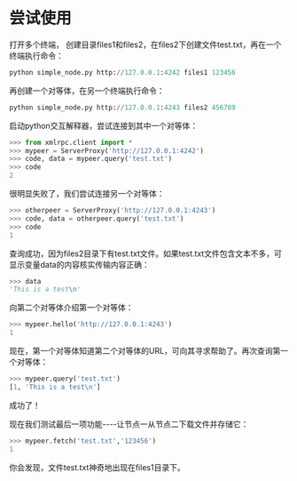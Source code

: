 # 尝试使用

打开多个终端， 创建目录files1和files2，在files2下创建文件test.txt，再在一个终端执行命令：
```python
python simple_node.py http://127.0.0.1:4242 files1 123456
```
再创建一个对等体，在另一个终端执行命令：
```python
python simple_node.py http://127.0.0.1:4243 files2 456789
```
启动python交互解释器，尝试连接到其中一个对等体：
```python
>>> from xmlrpc.client import *
>>> mypeer = ServerProxy('http://127.0.0.1:4242')
>>> code, data = mypeer.query('test.txt')
>>> code
2
```
很明显失败了，我们尝试连接另一个对等体：
```python
>>> otherpeer = ServerProxy('http://127.0.0.1:4243')
>>> code, data = otherpeer.query('test.txt')
>>> code
1
```
查询成功，因为files2目录下有test.txt文件。如果test.txt文件包含文本不多，可显示变量data的内容核实传输内容正确：
```python
>>> data
'This is a test\n'
```
向第二个对等体介绍第一个对等体：
```python
>>> mypeer.hello('http://127.0.0.1:4243')
1
```
现在，第一个对等体知道第二个对等体的URL，可向其寻求帮助了。再次查询第一个对等体：
```python
>>> mypeer.query('test.txt')
[1, 'This is a test\n']
```
成功了！

现在我们测试最后一项功能----让节点一从节点二下载文件并存储它：
```python
>>> mypeer.fetch('test.txt','123456')
1
```
你会发现，文件test.txt神奇地出现在files1目录下。
